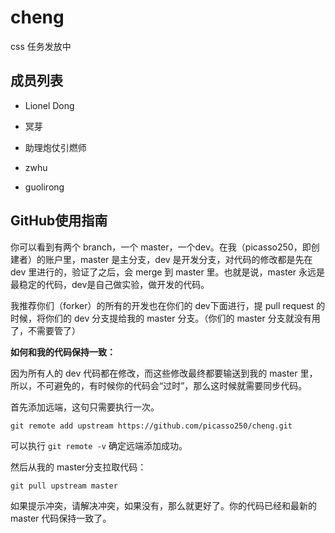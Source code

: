 cheng
==============

css 任务发放中

成员列表
--------

- Lionel Dong

- 冥芽

- 助理炮仗引燃师

- zwhu

- guolirong

GitHub使用指南
--------------

你可以看到有两个 branch，一个 master，一个dev。在我（picasso250，即创建者）的账户里，master 是主分支，dev 是开发分支，对代码的修改都是先在 dev 里进行的，验证了之后，会 merge 到 master 里。也就是说，master 永远是最稳定的代码，dev是自己做实验，做开发的代码。

我推荐你们（forker）的所有的开发也在你们的 dev下面进行，提 pull request 的时候，将你们的 dev 分支提给我的 master 分支。（你们的 master 分支就没有用了，不需要管了）

**如何和我的代码保持一致：**

因为所有人的 dev 代码都在修改，而这些修改最终都要输送到我的 master 里，所以，不可避免的，有时候你的代码会“过时”，那么这时候就需要同步代码。

首先添加远端，这句只需要执行一次。

`git remote add upstream https://github.com/picasso250/cheng.git`

可以执行 `git remote -v` 确定远端添加成功。

然后从我的 master分支拉取代码：

`git pull upstream master`

如果提示冲突，请解决冲突，如果没有，那么就更好了。你的代码已经和最新的 master 代码保持一致了。
